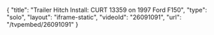 {
    "title": "Trailer Hitch Install: CURT 13359 on 1997 Ford F150",
    "type": "solo",
    "layout": "iframe-static",
    "videoId": "26091091",
    "url": "\/tvpembed\/26091091"
}